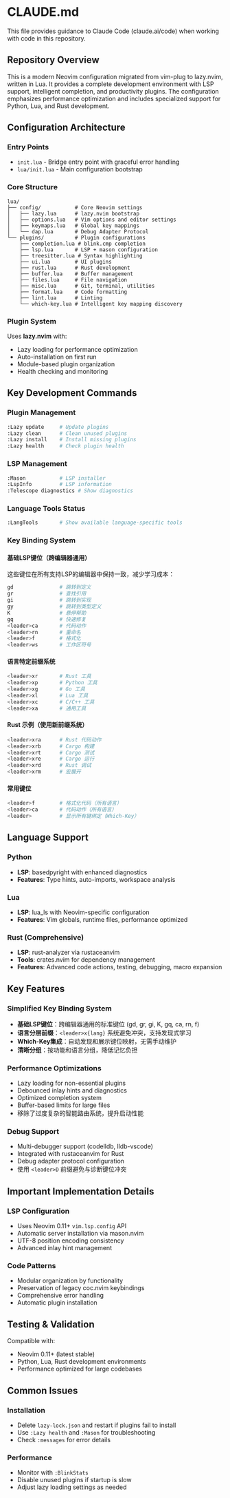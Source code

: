 # CLAUDE.md

This file provides guidance to Claude Code (claude.ai/code) when working with code in this repository.

## Repository Overview

This is a modern Neovim configuration migrated from vim-plug to lazy.nvim, written in Lua. It provides a complete development environment with LSP support, intelligent completion, and productivity plugins. The configuration emphasizes performance optimization and includes specialized support for Python, Lua, and Rust development.

## Configuration Architecture

### Entry Points
- `init.lua` - Bridge entry point with graceful error handling
- `lua/init.lua` - Main configuration bootstrap

### Core Structure
```
lua/
├── config/           # Core Neovim settings
│   ├── lazy.lua      # lazy.nvim bootstrap
│   ├── options.lua   # Vim options and editor settings
│   ├── keymaps.lua   # Global key mappings
│   └── dap.lua       # Debug Adapter Protocol
└── plugins/          # Plugin configurations
    ├── completion.lua # blink.cmp completion
    ├── lsp.lua       # LSP + mason configuration
    ├── treesitter.lua # Syntax highlighting
    ├── ui.lua        # UI plugins
    ├── rust.lua      # Rust development
    ├── buffer.lua    # Buffer management
    ├── files.lua     # File navigation
    ├── misc.lua      # Git, terminal, utilities
    ├── format.lua    # Code formatting
    ├── lint.lua      # Linting
    └── which-key.lua # Intelligent key mapping discovery
```

### Plugin System
Uses **lazy.nvim** with:
- Lazy loading for performance optimization
- Auto-installation on first run
- Module-based plugin organization
- Health checking and monitoring

## Key Development Commands

### Plugin Management
```bash
:Lazy update     # Update plugins
:Lazy clean      # Clean unused plugins
:Lazy install    # Install missing plugins
:Lazy health     # Check plugin health
```

### LSP Management
```bash
:Mason           # LSP installer
:LspInfo         # LSP information
:Telescope diagnostics # Show diagnostics
```

### Language Tools Status
```bash
:LangTools       # Show available language-specific tools
```

### Key Binding System

#### 基础LSP键位（跨编辑器通用）
这些键位在所有支持LSP的编辑器中保持一致，减少学习成本：

```bash
gd               # 跳转到定义
gr               # 查找引用
gi               # 跳转到实现
gy               # 跳转到类型定义
K                # 悬停帮助
gq               # 快速修复
<leader>ca       # 代码动作
<leader>rn       # 重命名
<leader>f        # 格式化
<leader>ws       # 工作区符号
```

#### 语言特定前缀系统
```bash
<leader>xr       # Rust 工具
<leader>xp       # Python 工具
<leader>xg       # Go 工具
<leader>xl       # Lua 工具
<leader>xc       # C/C++ 工具
<leader>xa       # 通用工具
```

#### Rust 示例（使用新前缀系统）
```bash
<leader>xra      # Rust 代码动作
<leader>xrb      # Cargo 构建
<leader>xrt      # Cargo 测试
<leader>xre      # Cargo 运行
<leader>xrd      # Rust 调试
<leader>xrm      # 宏展开
```

#### 常用键位
```bash
<leader>f        # 格式化代码（所有语言）
<leader>ca       # 代码动作（所有语言）
<leader>         # 显示所有键绑定（Which-Key）
```

## Language Support

### Python
- **LSP**: basedpyright with enhanced diagnostics
- **Features**: Type hints, auto-imports, workspace analysis

### Lua
- **LSP**: lua_ls with Neovim-specific configuration
- **Features**: Vim globals, runtime files, performance optimized

### Rust (Comprehensive)
- **LSP**: rust-analyzer via rustaceanvim
- **Tools**: crates.nvim for dependency management
- **Features**: Advanced code actions, testing, debugging, macro expansion

## Key Features

### Simplified Key Binding System
- **基础LSP键位**：跨编辑器通用的标准键位 (gd, gr, gi, K, gq, <leader>ca, <leader>rn, <leader>f)
- **语言分层前缀**：`<leader>x{lang}` 系统避免冲突，支持发现式学习
- **Which-Key集成**：自动发现和展示键位映射，无需手动维护
- **清晰分组**：按功能和语言分组，降低记忆负担

### Performance Optimizations
- Lazy loading for non-essential plugins
- Debounced inlay hints and diagnostics
- Optimized completion system
- Buffer-based limits for large files
- 移除了过度复杂的智能路由系统，提升启动性能

### Debug Support
- Multi-debugger support (codelldb, lldb-vscode)
- Integrated with rustaceanvim for Rust
- Debug adapter protocol configuration
- 使用 `<leader>D` 前缀避免与诊断键位冲突

## Important Implementation Details

### LSP Configuration
- Uses Neovim 0.11+ `vim.lsp.config` API
- Automatic server installation via mason.nvim
- UTF-8 position encoding consistency
- Advanced inlay hint management

### Code Patterns
- Modular organization by functionality
- Preservation of legacy coc.nvim keybindings
- Comprehensive error handling
- Automatic plugin installation

## Testing & Validation

Compatible with:
- Neovim 0.11+ (latest stable)
- Python, Lua, Rust development environments
- Performance optimized for large codebases

## Common Issues

### Installation
- Delete `lazy-lock.json` and restart if plugins fail to install
- Use `:Lazy health` and `:Mason` for troubleshooting
- Check `:messages` for error details

### Performance
- Monitor with `:BlinkStats`
- Disable unused plugins if startup is slow
- Adjust lazy loading settings as needed